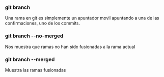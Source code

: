 ### git branch 

Una rama en git es simplemente un apuntador movil apuntando a una de las confirmaciones, uno de los commits.

### git branch --no-merged
Nos muestra que ramas no han sido fusionadas a la rama actual

### git branch --merged
Muestra las ramas fusionadas

